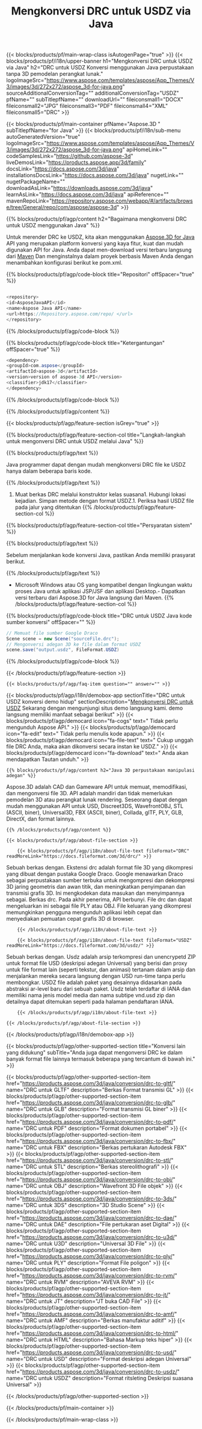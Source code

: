 ﻿---
title: Mengkonversi DRC untuk USDZ via Java
weight: 530
url: /id/java/conversion/drc-to-usdz/ 
description: Contoh Java kode konversi untuk format DRC ke file USDZ. Gunakan kode contoh ini untuk mengonversi DRC ke USDZ dalam aplikasi berbasis Web atau Desktop Java apa pun.
---
{{< blocks/products/pf/main-wrap-class isAutogenPage="true" >}}
{{< blocks/products/pf/i18n/upper-banner h1="Mengkonversi DRC untuk USDZ via Java" h2="DRC untuk USDZ Konversi menggunakan Java perpustakaan tanpa 3D pemodelan perangkat lunak." logoImageSrc="https://www.aspose.com/templates/aspose/App_Themes/V3/images/3d/272x272/aspose_3d-for-java.png" sourceAdditionalConversionTag="" additionalConversionTag="USDZ" pfName="" subTitlepfName="" downloadUrl="" fileiconsmall1="DOCX" fileiconsmall2="JPG" fileiconsmall3="PDF" fileiconsmall4="XML" fileiconsmall5="DRC" >}}

{{< blocks/products/pf/main-container pfName="Aspose.3D " subTitlepfName="for Java" >}}
{{< blocks/products/pf/i18n/sub-menu autoGeneratedVersion="true" logoImageSrc="https://www.aspose.com/templates/aspose/App_Themes/V3/images/3d/272x272/aspose_3d-for-java.png" apiHomeLink="" codeSamplesLink="https://github.com/aspose-3d" liveDemosLink="https://products.aspose.app/3d/family" docsLink="https://docs.aspose.com/3d/java" installationsDocsLink="https://docs.aspose.com/3d/java" nugetLink="" nugetPackageName="" downloadAsLink="https://downloads.aspose.com/3d/java" learnAsLink="https://docs.aspose.com/3d/java" apiReference="" mavenRepoLink="https://repository.aspose.com/webapp/#/artifacts/browse/tree/General/repo/com/aspose/aspose-3d" >}}

{{% blocks/products/pf/agp/content h2="Bagaimana mengkonversi DRC untuk USDZ menggunakan Java" %}}

 Untuk merender DRC ke USDZ, kita akan menggunakan
 [Aspose.3D for Java](https://products.aspose.com/3d/java) 
 API yang merupakan platform konversi yang kaya fitur, kuat dan mudah digunakan API for Java. Anda dapat men-download versi terbaru langsung dari
 [Maven](https://repository.aspose.com/webapp/#/artifacts/browse/tree/General/repo/com/aspose/aspose-3d) 
 Dan menginstalnya dalam proyek berbasis Maven Anda dengan menambahkan konfigurasi berikut ke pom.xml.

{{% blocks/products/pf/agp/code-block title="Repositori" offSpacer="true" %}}

```cs

<repository>
<id>AsposeJavaAPI</id>
<name>Aspose Java API</name>
<url>https://Repository.aspose.com/repo/ </url>
</repository>


```

{{% /blocks/products/pf/agp/code-block %}}

{{% blocks/products/pf/agp/code-block title="Ketergantungan" offSpacer="true" %}}

```cs
<dependency>
<groupId>com.aspose</groupId>
<artifactId>aspose-3d</artifactId>
<version>version of aspose-3d API</version>
<classifier>jdk17</classifier>
</dependency>


```

{{% /blocks/products/pf/agp/code-block %}}

{{% /blocks/products/pf/agp/content %}}

{{< blocks/products/pf/agp/feature-section isGrey="true" >}}

{{% blocks/products/pf/agp/feature-section-col title="Langkah-langkah untuk mengonversi DRC untuk USDZ melalui Java" %}}

{{% blocks/products/pf/agp/text %}}

 Java programmer dapat dengan mudah mengkonversi DRC file ke USDZ hanya dalam beberapa baris kode.

{{% /blocks/products/pf/agp/text %}}

1. Muat berkas DRC melalui konstruktor kelas suasana1. Hubungi lokasi kejadian. Simpan metode dengan format USDZ.1. Periksa hasil USDZ file pada jalur yang ditentukan
{{% /blocks/products/pf/agp/feature-section-col %}}

{{% blocks/products/pf/agp/feature-section-col title="Persyaratan sistem" %}}

{{% blocks/products/pf/agp/text %}}

 Sebelum menjalankan kode konversi Java, pastikan Anda memiliki prasyarat berikut.

{{% /blocks/products/pf/agp/text %}}

- Microsoft Windows atau OS yang kompatibel dengan lingkungan waktu proses Java untuk aplikasi JSP/JSF dan aplikasi Desktop.- Dapatkan versi terbaru dari Aspose.3D for Java langsung dari Maven.
{{% /blocks/products/pf/agp/feature-section-col %}}

{{% blocks/products/pf/agp/code-block title="DRC untuk USDZ Java kode sumber konversi" offSpacer="" %}}

```cs
// Memuat file sumber Google Draco
Scene scene = new Scene("sourceFile.drc");
// Mengonversi adegan 3D ke file dalam format USDZ
scene.save("output.usdz", FileFormat.USDZ)

```

{{% /blocks/products/pf/agp/code-block %}}

{{< /blocks/products/pf/agp/feature-section >}}

    {{< blocks/products/pf/agp/faq-item question="" answer="" >}}
 

<!-- aboutfile Starts -->

{{< blocks/products/pf/agp/i18n/demobox-app sectionTitle="DRC untuk USDZ konversi demo hidup" sectionDescription="[Mengkonversi DRC untuk USDZ](https://products.aspose.app/3d/conversion/drc-to-usdz) Sekarang dengan mengunjungi situs demo langsung kami. demo langsung memiliki manfaat sebagai berikut" >}}
        {{< blocks/products/pf/agp/democard icon="fa-cogs" text=" Tidak perlu mengunduh Aspose API." >}}
        {{< blocks/products/pf/agp/democard icon="fa-edit" text=" Tidak perlu menulis kode apapun." >}}
        {{< blocks/products/pf/agp/democard icon="fa-file-text" text=" Cukup unggah file DRC Anda, maka akan dikonversi secara instan ke USDZ." >}}
        {{< blocks/products/pf/agp/democard icon="fa-download" text=" Anda akan mendapatkan Tautan unduh." >}}

    {{% blocks/products/pf/agp/content h2="Java 3D perpustakaan manipulasi adegan" %}}

 Aspose.3D adalah CAD dan Gameware API untuk memuat, memodifikasi, dan mengonversi file 3D. API adalah mandiri dan tidak memerlukan pemodelan 3D atau perangkat lunak rendering. Seseorang dapat dengan mudah menggunakan API untuk USD, Discreet3DS, WavefrontOBJ, STL (ASCII, biner), Universal3D, FBX (ASCII, biner), Collada, glTF, PLY, GLB, DirectX, dan format lainnya. 



    {{% /blocks/products/pf/agp/content %}}

    {{< blocks/products/pf/agp/about-file-section >}}

        {{< blocks/products/pf/agp/i18n/about-file-text fileFormat="DRC" readMoreLink="https://docs.fileformat.com/3d/drc/" >}}

Sebuah berkas dengan. Ekstensi drc adalah format file 3D yang dikompresi yang dibuat dengan pustaka Google Draco. Google menawarkan Draco sebagai perpustakaan sumber terbuka untuk mengompresi dan dekompresi 3D jaring geometris dan awan titik, dan meningkatkan penyimpanan dan transmisi grafis 3D. Ini mengkodekan data masukan dan menyimpannya sebagai. Berkas drc. Pada akhir penerima, API berbunyi. File drc dan dapat mengeluarkan ini sebagai file PLY atau OBJ. File keluaran yang dikompresi memungkinkan pengguna mengunduh aplikasi lebih cepat dan menyediakan pemuatan cepat grafis 3D di browser.

        {{< /blocks/products/pf/agp/i18n/about-file-text >}}

        {{< blocks/products/pf/agp/i18n/about-file-text fileFormat="USDZ" readMoreLink="https://docs.fileformat.com/3d/usdz/" >}}

Sebuah berkas dengan. Usdz adalah arsip terkompresi dan unencrypetd ZIP untuk format file USD (deskripsi adegan Universal) yang berisi dan proxy untuk file format lain (seperti tekstur, dan animasi) tertanam dalam arsip dan menjalankan mereka secara langsung dengan USD run-time tanpa perlu membongkar. USDZ file adalah paket yang desainnya didasarkan pada abstraksi ar-level baru dari sebuah paket. Usdz telah terdaftar di IANA dan memiliki nama jenis model media dan nama subtipe vnd.usd zip dan detailnya dapat ditemukan seperti pada halaman pendaftaran IANA.


        {{< /blocks/products/pf/agp/i18n/about-file-text >}}

    {{< /blocks/products/pf/agp/about-file-section >}}

{{< /blocks/products/pf/agp/i18n/demobox-app >}}

<!-- aboutfile Ends -->

{{< blocks/products/pf/agp/other-supported-section title="Konversi lain yang didukung" subTitle="Anda juga dapat mengonversi DRC ke dalam banyak format file lainnya termasuk beberapa yang tercantum di bawah ini." >}}

{{< blocks/products/pf/agp/other-supported-section-item href="https://products.aspose.com/3d/java/conversion/drc-to-gltf/" name="DRC untuk GLTF" description="Berkas Format transmisi GL" >}}
{{< blocks/products/pf/agp/other-supported-section-item href="https://products.aspose.com/3d/java/conversion/drc-to-glb/" name="DRC untuk GLB" description="Format transmisi GL biner" >}}
{{< blocks/products/pf/agp/other-supported-section-item href="https://products.aspose.com/3d/java/conversion/drc-to-pdf/" name="DRC untuk PDF" description="Format dokumen portabel" >}}
{{< blocks/products/pf/agp/other-supported-section-item href="https://products.aspose.com/3d/java/conversion/drc-to-fbx/" name="DRC untuk FBX" description="Berkas pertukaran Autodesk FBX" >}}
{{< blocks/products/pf/agp/other-supported-section-item href="https://products.aspose.com/3d/java/conversion/drc-to-stl/" name="DRC untuk STL" description="Berkas stereolithografi" >}}
{{< blocks/products/pf/agp/other-supported-section-item href="https://products.aspose.com/3d/java/conversion/drc-to-obj/" name="DRC untuk OBJ" description="Wavefront 3D File objek" >}}
{{< blocks/products/pf/agp/other-supported-section-item href="https://products.aspose.com/3d/java/conversion/drc-to-3ds/" name="DRC untuk 3DS" description="3D Studio Scene" >}}
{{< blocks/products/pf/agp/other-supported-section-item href="https://products.aspose.com/3d/java/conversion/drc-to-dae/" name="DRC untuk DAE" description="File pertukaran aset Digital" >}}
{{< blocks/products/pf/agp/other-supported-section-item href="https://products.aspose.com/3d/java/conversion/drc-to-u3d/" name="DRC untuk U3D" description="Universal 3D File" >}}
{{< blocks/products/pf/agp/other-supported-section-item href="https://products.aspose.com/3d/java/conversion/drc-to-ply/" name="DRC untuk PLY" description="Format File poligon" >}}
{{< blocks/products/pf/agp/other-supported-section-item href="https://products.aspose.com/3d/java/conversion/drc-to-rvm/" name="DRC untuk RVM" description="AVEVA RVM" >}}
{{< blocks/products/pf/agp/other-supported-section-item href="https://products.aspose.com/3d/java/conversion/drc-to-jt/" name="DRC untuk JT" description="JT buka CAD File" >}}
{{< blocks/products/pf/agp/other-supported-section-item href="https://products.aspose.com/3d/java/conversion/drc-to-amf/" name="DRC untuk AMF" description="Berkas manufaktur aditif" >}}
{{< blocks/products/pf/agp/other-supported-section-item href="https://products.aspose.com/3d/java/conversion/drc-to-html/" name="DRC untuk HTML" description="Bahasa Markup teks hiper" >}}
{{< blocks/products/pf/agp/other-supported-section-item href="https://products.aspose.com/3d/java/conversion/drc-to-usd/" name="DRC untuk USD" description="Format deskripsi adegan Universal" >}}
{{< blocks/products/pf/agp/other-supported-section-item href="https://products.aspose.com/3d/java/conversion/drc-to-usdz/" name="DRC untuk USDZ" description="Format ritsleting Deskripsi suasana Universal" >}}

{{< /blocks/products/pf/agp/other-supported-section >}}

{{< /blocks/products/pf/main-container >}}
    
{{< /blocks/products/pf/main-wrap-class >}}